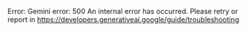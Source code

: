 Error: Gemini error: 500 An internal error has occurred. Please retry or report in https://developers.generativeai.google/guide/troubleshooting